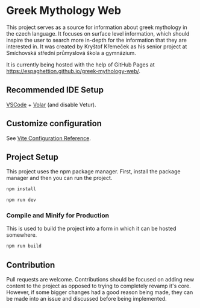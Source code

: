 # Greek Mythology Web

This project serves as a source for information about greek mythology in the czech language. It focuses on surface level information, which should inspire the user to search more in-depth for the information that they are interested in. It was created by Kryštof Křemeček as his senior project at Smíchovská střední průmyslová škola a gymnázium.

It is currently being hosted with the help of GitHub Pages at https://espaghettion.github.io/greek-mythology-web/.

## Recommended IDE Setup

[VSCode](https://code.visualstudio.com/) + [Volar](https://marketplace.visualstudio.com/items?itemName=Vue.volar) (and disable Vetur).

## Customize configuration

See [Vite Configuration Reference](https://vite.dev/config/).

## Project Setup

This project uses the npm package manager. First, install the package manager and then you can run the project.

```sh
npm install

npm run dev
```

### Compile and Minify for Production

This is used to build the project into a form in which it can be hosted somewhere.

```sh
npm run build
```

## Contribution

Pull requests are welcome. Contributions should be focused on adding new content to the project as opposed to trying to completely revamp it's core. However, if some bigger changes had a good reason being made, they can be made into an issue and discussed before being implemented.
